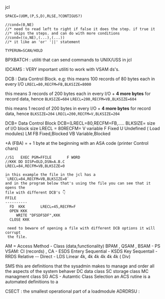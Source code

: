 
jcl



`SPACE=(UOM,(P,S,D),RLSE,?CONTIGUS?)`

```jcl
//cond=(0,NE)
//* need to read left to right if false it does the step. if true it
//* skips the steps. and can do with more conditions
//cond=((o,NE),(...),(...))
//* it like an 'or' '||' statement

TYPERUN=SCAN/HOLD
```


BPXBATCH       : utiliti that can send commands to UNIX/USS in jcl

IDCAMS         : VERY important utiliti
                 to work with VSAM ds's.


DCB            : Data Control Block. e.g:
this means 100 records of 80 bytes each in every I/O
`LRECL=80,RECFM=FB,BLKSIZE=8000`


this means 3 records of 200 bytes each in every I/O + **4 more bytes** for
record data, hence `BLKSIZE=604`
`LRECL=200,RECFM=VB,BLKSIZE=604`

this means 1 record of 200 bytes in every I/O + **4 more bytes** for
record data, hence `BLKSIZE=204`
`LRECL=200,RECFM=V,BLKSIZE=204`


DCB= Data Control Block
DCB=(LRECL=80,RECFM=FB,.....
BLKSIZE=  size of I/O block size
LRECL = 80RECFM=
   V     variable
   F     Fixed
   U     Undefined ( Load modules)    LM
   FB   Fixed,Blocked
   VB   Variable,Blocked


   +A   (FBA)   =   + 1 byte at the beginning with an ASA code (printer Control chars)


```jcl
//S1   EXEC PGM=FFILE       F WORD
//KKK DD DISP=OLD,DSN=A.B.C                     LRECL=84,RECFM=VB,BLKSIZE=0

in this example the file in the jcl has a  `LRECL=84,RECFM=VB,BLKSIZE=0`
and in the program below that's using the file you can see that it opens the
file with different DCB's 👇
FFILE
----------
  FD  KKK       LRECL=45,RECFM=F
  OPEN KKK
     WRITE "DFSDFSDF",KKK
  CLOSE KKK

 need to beware of opening a file with different DCB options it will corrupt
 the file.
 ```
  AM = Access Method  - Class  (data,functionality)
BPAM , QSAM , BSAM     - PS
VSAM:           CI (records) , CA
    - ESDS    Entery Sequential
    - KSDS    Key Sequentail
    - RRDS    Relative   --  Direct
    - LDS     Linear     4k, 4k 4k 4k 4k 4k         ( Div)


SMS
this are definitions that the sysadmin makes to manage and order all the
aspects of the system behaver
    DC   data class
    SC   storage class
    MC   managment class
    SG
    ACS - Autamtic Class Selection
    an ACS rutine is a automated definitions to a

CSECT       : the smallest operational part of a loadmodule
ADRDRSU     :
